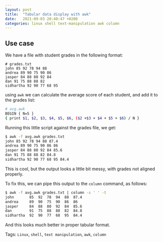 ```yaml
---
layout: post
title:  "Tabular data display with awk"
date:   2021-09-03 20:40:47 +0200
categories: linux shell text-manipulation awk column
---
```


## Use case

We have a file with student grades in the following format:

```
# grades.txt
john 85 92 78 94 88
andrea 89 90 75 90 86
jasper 84 88 80 92 84
dan 91 75 88 88 82
sidhartha 92 90 77 68 95
```

using `awk` we can calculate the average score of each student, and add it to the grades list:

```bash
# avg.awk
BEGIN { N=5 }
{ print $1, $2, $3, $4, $5, $6, ($2 +$3 + $4 + $5 + $6) / N }
```

Running this little script against the grades file, we get:

```bash
$ awk -f avg.awk grades.txt 
john 85 92 78 94 88 87.4
andrea 89 90 75 90 86 86
jasper 84 88 80 92 84 85.6
dan 91 75 88 88 82 84.8
sidhartha 92 90 77 68 95 84.4
```

This is cool, but the output looks a little bit messy, with grades not aligned properly.

To fix this, we can pipe this output to the `column` command, as follows:

```bash
$ awk -f avg.awk grades.txt | column -s ' ' -t
john       85  92  78  94  88  87.4
andrea     89  90  75  90  86  86
jasper     84  88  80  92  84  85.6
dan        91  75  88  88  82  84.8
sidhartha  92  90  77  68  95  84.4  
```

And this looks much better in proper tabular format.


Tags: `Linux`, `shell`, `text manipulation`, `awk`, `column`


